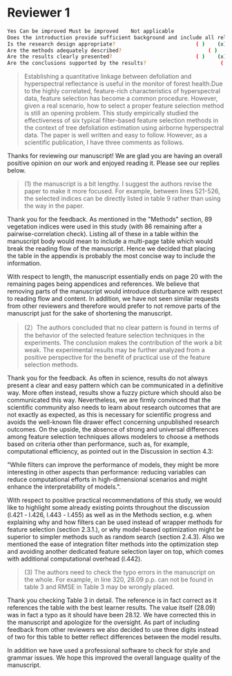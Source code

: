 # Reviewer 1

```sh
Yes	Can be improved	Must be improved	Not applicable
Does the introduction provide sufficient background and include all relevant references? ( )	(x)	( )	( )
Is the research design appropriate?							 ( )	(x)	( )	( )
Are the methods adequately described? 							 ( )	(x)	( )	( )
Are the results clearly presented? 							 ( )	(x)	( )	( )
Are the conclusions supported by the results? 						 ( )	( )	(x)	( )
```

> Establishing a quantitative linkage between defoliation and hyperspectral reflectance is useful in the monitor of forest health.Due to the highly correlated, feature-rich characteristics of hyperspectral data, feature selection has become a common procedure. However, given a real scenario, how to select a proper feature selection method is still an opening problem. This study empirically studied the effectiveness of six typical filter-based feature selection methods in the context of tree defoliation estimation using airborne hyperspectral data. The paper is well written and easy to follow. However, as a scientific publication, I have three comments as follows.

Thanks for reviewing our manuscript!
We are glad you are having an overall positive opinion on our work and enjoyed reading it.
Please see our replies below.

> (1) the manuscript is a bit lengthy. I suggest the authors revise the paper to make it more focused. For example, between lines 521-526, the selected indices can be directly listed in table 9 rather than using the way in the paper.

Thank you for the feedback.
As mentioned in the "Methods" section, 89 vegetation indices were used in this study (with 86 remaining after a pairwise-correlation check).
Listing all of these in a table within the manuscript body would mean to include a multi-page table which would break the reading flow of the manuscript.
Hence we decided that placing the table in the appendix is probably the most concise way to include the information.

With respect to length, the manuscript essentially ends on page 20 with the remaining pages being appendices and references.
We believe that removing parts of the manuscript would introduce disturbance with respect to reading flow and content.
In addition, we have not seen similar requests from other reviewers and therefore would prefer to not remove parts of the manuscript just for the sake of shortening the manuscript.

> (2）The authors concluded that no clear pattern is found in terms of the behavior of the selected feature selection techniques in the experiments. The conclusion makes the contribution of the work a bit weak. The experimental results may be further analyzed from a positive perspective for the benefit of practical use of the feature selection methods.

Thank you for the feedback.
As often in science, results do not always present a clear and easy pattern which can be communicated in a definitive way.
More often instead, results show a fuzzy picture which should also be communicated this way.
Nevertheless, we are firmly convinced that the scientific community also needs to learn about research outcomes that are not exactly as expected, as this is necessary for scientific progress and avoids the well-known file drawer effect concerning unpublished research outcomes.
On the upside, the absence of strong and universal differences among feature selection techniques allows modelers to choose a methods based on criteria other than performance, such as, for example, computational efficiency, as pointed out in the Discussion in section 4.3:

"While filters can improve the performance of models, they might be more interesting in other aspects than performance: reducing variables can reduce computational efforts in high-dimensional scenarios and might enhance the interpretability of models.".

With respect to positive practical recommendations of this study, we would like to highlight some already existing points throughout the discussion (l.421 - l.426, l.443 - l.455) as well as in the Methods section, e.g. when explaining why and how filters can be used instead of wrapper methods for feature selection (section 2.3.1.), or why model-based optimization might be superior to simpler methods such as random search (section 2.4.3).
Also we mentioned the ease of integration filter methods into the optimization step and avoiding another dedicated feature selection layer on top, which comes with additional computational overhead (l.442).

> (3) The authors need to check the typo errors in the manuscript on the whole.  For example, in line 320, 28.09 p.p. can not be found in table 3 and RMSE in Table 3 may be wrongly placed.

Thank you checking Table 3 in detail.
The reference is in fact correct as it references the table with the best learner results.
The value itself (28.09) was in fact a typo as it should have been 28.12.
We have corrected this in the manuscript and apologize for the oversight.
As part of including feedback from other reviewers we also decided to use three digits instead of two for this table to better reflect differences between the model results.

In addition we have used a professional software to check for style and grammar issues.
We hope this improved the overall language quality of the manuscript.
